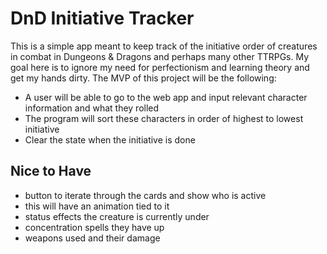 # DnD Initiative Tracker

This is a simple app meant to keep track of the initiative order of creatures in combat in Dungeons & Dragons and perhaps many other TTRPGs. My goal here is to ignore my need for perfectionism and learning theory and get my hands dirty. The MVP of this project will be the following:

- A user will be able to go to the web app and input relevant character information and what they rolled
- The program will sort these characters in order of highest to lowest initiative
- Clear the state when the initiative is done

## Nice to Have

- button to iterate through the cards and show who is active
- this will have an animation tied to it
- status effects the creature is currently under
- concentration spells they have up
- weapons used and their damage
